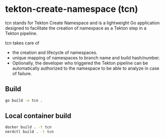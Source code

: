 # tekton-create-namespace (tcn)

tcn stands for Tekton Create Namespace and is a lightweight Go application designed to facilitate the creation of namespace as a Tekton step in a Tekton pipeline.

tcn takes care of

* the creation and lifecycle of namespaces.
* unique mapping of namespaces to branch name and build hash/number.
* Optionally, the developer who triggered the Tekton pipeline can be automatically authorized to the namespace to be able to analyze in case of failure.

## Build

```bash
go build -o tcn .
```

## Local container build

```bash
docker build . -t tcn
nerdctl build . -t tcn
```
